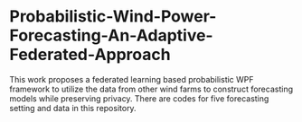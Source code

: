 # Probabilistic-Wind-Power-Forecasting-An-Adaptive-Federated-Approach
This work proposes a federated learning based probabilistic WPF framework to utilize the data from other wind farms to construct forecasting models while preserving privacy. There are codes for five forecasting setting and data in this repository.
